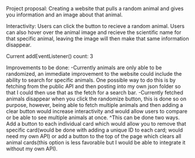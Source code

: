Project proposal: 
Creating a website that pulls a random animal and gives you information and an image about that animal. 

Interactivity: 
Users can click the button to recieve a random animal. Users can also hover over the animal image and recieve the scientific name for that specific animal, leaving the image will then make that same information disappear.

Current addEventListener() count: 3

Improvements to be done: 
-Currently animals are only able to be randomized, an immediate improvement to the website could include the ability to search for specific animals. One possible way to do this is by fetching from the public API and then posting into my own json folder so that I could then use that as the fetch for a search bar. 
-Currently fetched animals disappear when you click the randomize button, this is done so on purpose, however, being able to fetch multiple animals and then adding a clear button would increase interactivity and would allow users to compare or be able to see multiple animals at once.
    ^This can be done two ways. Add a button to each individual card which would allow you to remove that specific card(would be done with adding a unique ID to each card; would need my own API) or add a button to the top of the page which clears all animal cards(this option is less favorable but I would be able to integrate it without my own API).

    